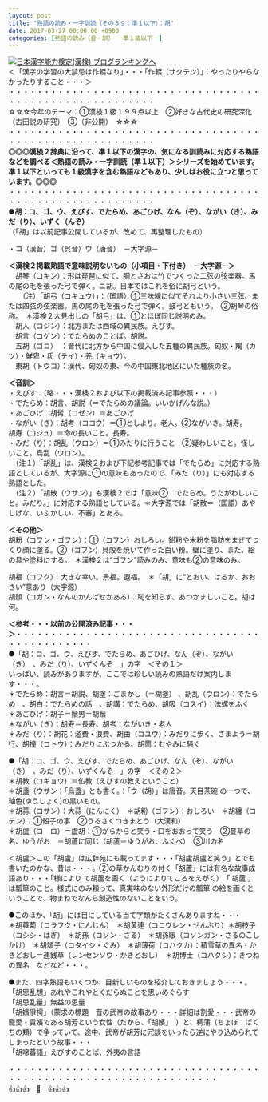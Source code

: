 ```yaml
---
layout: post
title: "熟語の読み・一字訓読（その３９：準１以下）：胡"
date: 2017-03-27 00:00:00 +0900
categories: [熟語の読み（音・訓）　ー準１級以下－]
---
```


[![](/syuusyuu9701/assets/images/熟語の読み・一字訓読（その３９：準１以下）：胡-br_c_3028_1.gif)](http://blog.with2.net/link.php?1659096:3028 "日本漢字能力検定(漢検) ブログランキングへ")[日本漢字能力検定(漢検) ブログランキングへ](http://blog.with2.net/link.php?1659096:3028)  
＜「漢字の学習の大禁忌は作輟なり」・・・「作輟（サクテツ）」：やったりやらなかったりすること・・・＞  
・・・・・・・・・・・・・・・・・・・・・・・・・・・・・・・・・・・・・・・・・・・・・・・・・・・・・・・・・  
☆☆☆今年のテーマ：①漢検１級１９９点以上　②好きな古代史の研究深化（古田説の研究）　③（非公開）　☆☆☆　　  
・・・・・・・・・・・・・・・・・・・・・・・・・・・・・・・・・・・・・・・・・・・・・・・・・・・・・・・・・  
**◎◎◎漢検２辞典に沿って、準１以下の漢字の、気になる訓読みに対応する熟語などを調べる＜熟語の読み・一字訓読（準１以下）＞シリーズを始めています。準１以下といっても１級漢字を含む熟語などもあり、少しはお役に立つと思っています。◎◎◎**  
・・・・・・・・・・・・・・・・・・・・・・・・・・・・・・・・・・・・・・・・・・・・・・・・・・・・・・・・・  
**●胡：コ、ゴ、ウ、えびす、でたらめ、あごひげ、なん（ぞ）、ながい（き）、みだ（り）、いずく（んぞ）**  
（「胡」は以前記事公開しているが、改めて、再整理したもの）  
  
・コ（漢音）ゴ（呉音）ウ（唐音）　－大字源－  
  
**＜漢検２掲載熟語で意味説明ないもの（小項目・下付き）　－大字源－＞**  
　胡琴（コキン）：形は琵琶に似て、胴とさおは竹でつくった二弦の弦楽器。馬の尾の毛を張った弓で弾く。ニ胡。日本ではこれを俗に胡弓という。  
　　（注）「胡弓（コキュウ）」：（国語）①三味線に似てそれより小さい三弦、または四弦の弦楽器。馬の尾の毛を張った弓で弾く。鼓弓ともいう。　②胡琴の俗称。　＊漢検２大見出しの「胡弓」は、①とほぼ同じ説明のみ。  
　胡人（コジン）：北方または西域の異民族。えびす。  
　胡言（コゲン）：でたらめのことば。胡説。  
　五胡（ゴコ）　：晋代に北方から中国に侵入した五種の異民族。匈奴・羯（カツ）・鮮卑・氐（テイ）・羌（キョウ）。  
　東胡（トウコ）：漢代、匈奴の東、今の中国東北地区にいた種族の名。  
  
**＜音訓＞**  
・えびす：（略・・・漢検２および以下の掲載済み記事参照・・・）  
・でたらめ：胡言、胡説（＝でたらめの議論。いいかげんな説。）  
・あごひげ：胡髯（コゼン）＝あごひげ　  
・ながい（き）：胡考（ココウ）＝①としより。老人。②ながいき。胡寿。　　　胡寿（コジュ）＝命の長いこと。長寿。　  
・みだ（り）：胡乱（ウロン）＝①みだりに行うこと　②疑わしいこと。怪しいこと。烏乱（ウロン）。  
　（注１）「胡乱」は、漢検２および下記参考記事では「でたらめ」に対応する熟語としているが、大字源に①の意味もあったので、「みだ（り）」にも対応する熟語とした。  
　（注２）「胡散（ウサン）」も漢検２では「意味②　でたらめ。うたがわしいこと。みだり。」に対応する熟語としている。＊大字源では「胡散＝（国語）あやしげな、いぶかしい、不審」とある。  
  
**＜その他＞**  
胡粉（コフン・ゴフン）：①（コフン）おしろい。鉛粉や米粉を脂肪をまぜてつくり顔に塗る。②（ゴフン）貝殻を焼いて作った白い粉。壁に塗り、また、絵の具や塗料にする。　＊漢検２は“ゴフン”読みのみ、意味も②の意味のみ。  
  
胡福（コフク）：大きな幸い。景福。遐福。　＊「胡」に“とおい、はるか、おおきい”意あり（大字源）  
胡顔（コガン・なんのかんばせかある）：恥を知らず、あつかましいこと。胡は何。  
  
**＜参考・・・以前の公開済み記事・・・＞**・・・・・・・・・・・・・・・・・・・・・・・・・・・・・・・・・・・・・・・・・・・・・・・  
●「胡：コ、ゴ、ウ、えびす、でたらめ、あごひげ、なん（ぞ）、ながい（き）　、みだ（り）、いずくんぞ　」の字　＜その１＞　  
いっぱい、読みがありますが、ここでは珍しい読みの熟語だけ案内します・・・。  
＊でたらめ：胡言＝胡説、胡塗：ごまかし（＝糊塗） 、胡乱（ウロン）：でたらめ　、胡白：でたらめの話　、胡講：でたらめ、胡吸（コスイ）：法螺をふく  
＊あごひげ：胡子＝鬚男＝胡鬚  
＊ながい（き）：胡寿＝長寿、胡考：ながいき・老人  
＊みだ（り）：胡花：濫費・浪費、胡由（コユウ）：みだりに歩く、さまよう＝胡行、胡撞（コトウ）：みだりにぶつかる、胡鬧：むやみに騒ぐ  
  
●「胡：コ、ゴ、ウ、えびす、でたらめ、あごひげ、なん（ぞ）、ながい（き）　、みだ（り）、いずくんぞ　」の字　＜その２＞  
＊胡教（コキョウ）＝仏教（えびすの教えということ）  
＊胡盞（ウサン：「烏盞」とも書く。：「ウ（胡）」は唐音。天目茶碗 の一つで、釉色(ゆうしょく)の黒いもの。  
＊胡蒜（コサン）：大蒜（にんにく）　＊胡粉（ゴフン）：おしろい　＊胡纏（コテン）：①骰子の事　②うるさくつきまとう（大漢和）  
＊胡盧（コ　ロ）＝盧胡：①からからと笑う・口をおおって笑う　②蔓草の名、ゆうがお　＝胡蘆に同じ（胡蘆＝ゆうがお、ふくべ）　③川の名  
  
＜胡盧＞この「胡盧」は広辞苑にも載ってます・・・「胡盧胡盧と笑う」とでも書いたのかな、昔は・・・。②の草かんむりの付く「胡蘆」には有名な故事成語あり・・・「様により て胡蘆を画く（ようによりてころをえがく）：「 胡蘆 」は瓢箪のこと。様式にのみ頼って、真実味のない外形だけの瓢箪 の絵を画くということで、物まねでなんら創造性のないことをいう。  
  
●このほか、「胡」には目にしている当て字類がたくさんありますね・・・  
＊胡蘿蔔（コラフク・にんじん）　＊胡黄連（ココウレン・せんぶり）＊胡枝子（コシシ・はぎ）　＊胡孫（コソン・さる）　＊胡孫眼（コソンガン・さるのこしかけ）　＊胡頽子（コタイシ・ぐみ）　＊胡薄荷（コハクカ）：積雪草の異名・かきどおし＝連銭草（レンセンソウ・かきどおし）　＊胡博士（コハクシ）：きつねの異名　などなど・・・。  
  
●また、四字熟語もいくつか、目新しいものを紹介しておきましょう・・・。  
「胡思乱想」あれやこれやとくだらぬことを思いめぐらす  
「胡思乱量」無益の思量  
「胡嬪爭樗」（蒙求の標題　晋の武帝の故事あり・・・詳細は割愛・・・武帝の寵愛・貴嬪である胡芳という女性（だから、「胡嬪」　）と、樗蒲（ちょぼ：ばくちの類）で争っていて、途中、武帝が胡芳に冗談をいったら逆にやり込められてしまったという故事・・・  
「胡啼蕃語」えびすのことば、外夷の言語  
  
・・・・・・・・・・・・・・・・・・・・・・・・・・・・・・・・・・・・・・・・・・・・・・・・・・・・・・・・・・・・・・・・・・  
👍👍👍　🐔　👍👍👍  